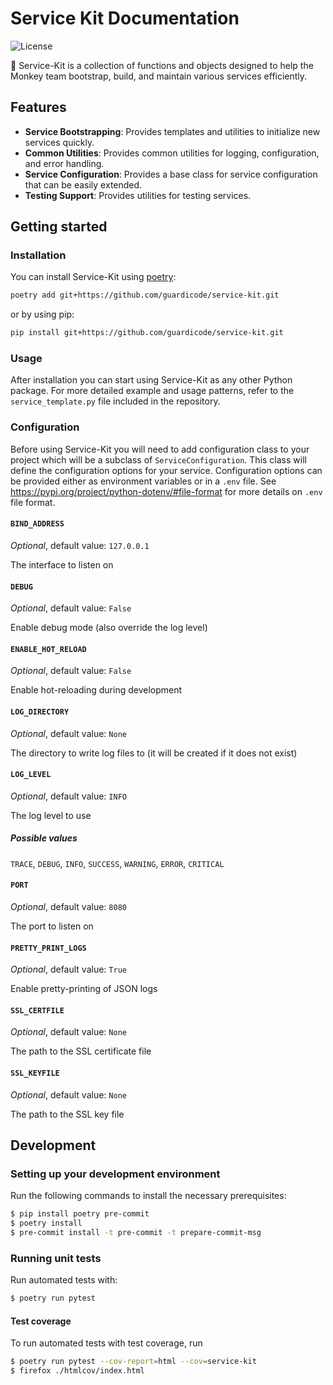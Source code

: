 # Service Kit Documentation

![License](https://img.shields.io/github/license/guardicode/service-kit)


 📌 Service-Kit is a collection of functions and objects designed to help the
Monkey team bootstrap, build, and maintain various services efficiently.

## Features

- **Service Bootstrapping**: Provides templates and utilities to initialize
new services quickly.
- **Common Utilities**: Provides common utilities for logging, configuration,
and error handling.
- **Service Configuration**: Provides a base class for service
configuration that can be easily extended.
- **Testing Support**: Provides utilities for testing services.

## Getting started

### Installation

You can install Service-Kit using [poetry](https://python-poetry.org/):

```bash
poetry add git+https://github.com/guardicode/service-kit.git
```

or by using pip:

```bash
pip install git+https://github.com/guardicode/service-kit.git
```

### Usage

After installation you can start using Service-Kit as any other Python package.
For more detailed example and usage patterns, refer to the
`service_template.py` file included in the repository.

### Configuration

Before using Service-Kit you will need to add configuration
class to your project which will be a subclass of `ServiceConfiguration`.
This class will define the configuration options for your service.
Configuration options can be provided either as environment variables or in a
`.env` file. See
https://pypi.org/project/python-dotenv/#file-format for more details on `.env`
file format.

<!--
DO NOT MODIFY the configuration options documentation below; it is
autogenerated. To regenerate the documentation, run the
autogenerate-options-docs.sh script.
-->
<!-- generated env. vars. start -->
#### `BIND_ADDRESS`

*Optional*, default value: `127.0.0.1`

The interface to listen on

#### `DEBUG`

*Optional*, default value: `False`

Enable debug mode (also override the log level)

#### `ENABLE_HOT_RELOAD`

*Optional*, default value: `False`

Enable hot-reloading during development

#### `LOG_DIRECTORY`

*Optional*, default value: `None`

The directory to write log files to (it will be created if it does not exist)

#### `LOG_LEVEL`

*Optional*, default value: `INFO`

The log level to use

##### Possible values

`TRACE`, `DEBUG`, `INFO`, `SUCCESS`, `WARNING`, `ERROR`, `CRITICAL`

#### `PORT`

*Optional*, default value: `8080`

The port to listen on

#### `PRETTY_PRINT_LOGS`

*Optional*, default value: `True`

Enable pretty-printing of JSON logs

#### `SSL_CERTFILE`

*Optional*, default value: `None`

The path to the SSL certificate file

#### `SSL_KEYFILE`

*Optional*, default value: `None`

The path to the SSL key file
<!-- generated env. vars. end -->


## Development

### Setting up your development environment

Run the following commands to install the necessary prerequisites:

```bash
$ pip install poetry pre-commit
$ poetry install
$ pre-commit install -t pre-commit -t prepare-commit-msg
```

### Running unit tests

Run automated tests with:

```bash
$ poetry run pytest
```


#### Test coverage

To run automated tests with test coverage, run

```bash
$ poetry run pytest --cov-report=html --cov=service-kit
$ firefox ./htmlcov/index.html
```

